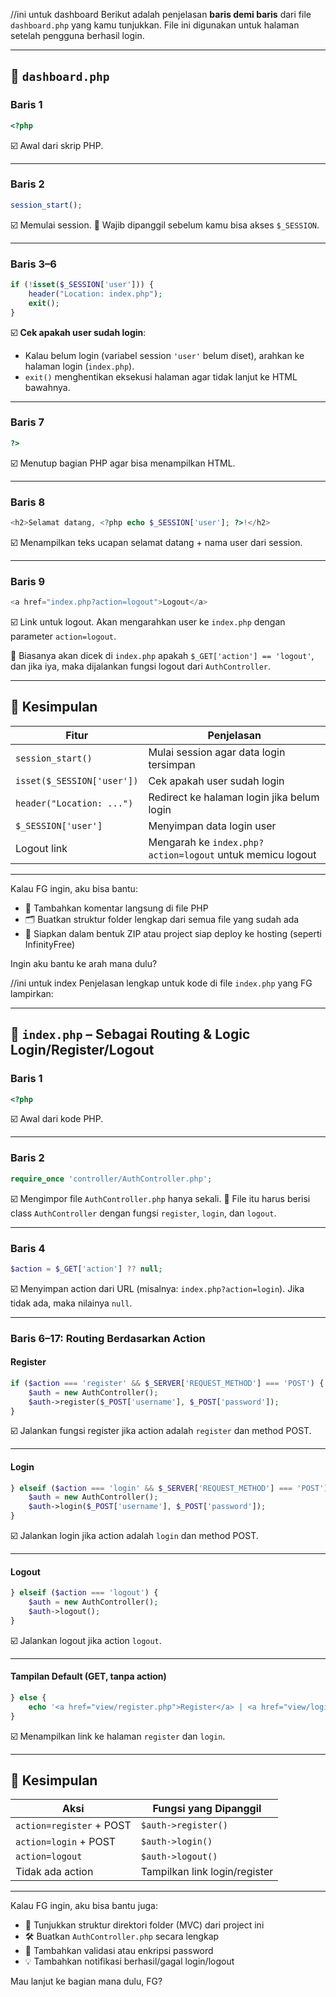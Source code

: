 //ini untuk dashboard
Berikut adalah penjelasan **baris demi baris** dari file `dashboard.php` yang kamu tunjukkan. File ini digunakan untuk halaman setelah pengguna berhasil login.

---

## 📄 `dashboard.php`

### Baris 1

```php
<?php
```

☑️ Awal dari skrip PHP.

---

### Baris 2

```php
session_start();
```

☑️ Memulai session.
📝 Wajib dipanggil sebelum kamu bisa akses `$_SESSION`.

---

### Baris 3–6

```php
if (!isset($_SESSION['user'])) {
    header("Location: index.php");
    exit();
}
```

☑️ **Cek apakah user sudah login**:

* Kalau belum login (variabel session `'user'` belum diset), arahkan ke halaman login (`index.php`).
* `exit()` menghentikan eksekusi halaman agar tidak lanjut ke HTML bawahnya.

---

### Baris 7

```php
?>
```

☑️ Menutup bagian PHP agar bisa menampilkan HTML.

---

### Baris 8

```php
<h2>Selamat datang, <?php echo $_SESSION['user']; ?>!</h2>
```

☑️ Menampilkan teks ucapan selamat datang + nama user dari session.

---

### Baris 9

```php
<a href="index.php?action=logout">Logout</a>
```

☑️ Link untuk logout. Akan mengarahkan user ke `index.php` dengan parameter `action=logout`.

📝 Biasanya akan dicek di `index.php` apakah `$_GET['action'] == 'logout'`, dan jika iya, maka dijalankan fungsi logout dari `AuthController`.

---

## 🧠 Kesimpulan

| Fitur                      | Penjelasan                                                |
| -------------------------- | --------------------------------------------------------- |
| `session_start()`          | Mulai session agar data login tersimpan                   |
| `isset($_SESSION['user'])` | Cek apakah user sudah login                               |
| `header("Location: ...")`  | Redirect ke halaman login jika belum login                |
| `$_SESSION['user']`        | Menyimpan data login user                                 |
| Logout link                | Mengarah ke `index.php?action=logout` untuk memicu logout |

---

Kalau FG ingin, aku bisa bantu:

* 🔁 Tambahkan komentar langsung di file PHP
* 🗂️ Buatkan struktur folder lengkap dari semua file yang sudah ada
* 💾 Siapkan dalam bentuk ZIP atau project siap deploy ke hosting (seperti InfinityFree)

Ingin aku bantu ke arah mana dulu?


//ini untuk index
Penjelasan lengkap untuk kode di file `index.php` yang FG lampirkan:

---

## 📄 `index.php` – Sebagai Routing & Logic Login/Register/Logout

### Baris 1

```php
<?php
```

☑️ Awal dari kode PHP.

---

### Baris 2

```php
require_once 'controller/AuthController.php';
```

☑️ Mengimpor file `AuthController.php` hanya sekali.
📝 File itu harus berisi class `AuthController` dengan fungsi `register`, `login`, dan `logout`.

---

### Baris 4

```php
$action = $_GET['action'] ?? null;
```

☑️ Menyimpan action dari URL (misalnya: `index.php?action=login`).
Jika tidak ada, maka nilainya `null`.

---

### Baris 6–17: Routing Berdasarkan Action

#### Register

```php
if ($action === 'register' && $_SERVER['REQUEST_METHOD'] === 'POST') {
    $auth = new AuthController();
    $auth->register($_POST['username'], $_POST['password']);
}
```

☑️ Jalankan fungsi register jika action adalah `register` dan method POST.

---

#### Login

```php
} elseif ($action === 'login' && $_SERVER['REQUEST_METHOD'] === 'POST') {
    $auth = new AuthController();
    $auth->login($_POST['username'], $_POST['password']);
}
```

☑️ Jalankan login jika action adalah `login` dan method POST.

---

#### Logout

```php
} elseif ($action === 'logout') {
    $auth = new AuthController();
    $auth->logout();
}
```

☑️ Jalankan logout jika action `logout`.

---

#### Tampilan Default (GET, tanpa action)

```php
} else {
    echo '<a href="view/register.php">Register</a> | <a href="view/login.php">Login</a>';
}
```

☑️ Menampilkan link ke halaman `register` dan `login`.

---

## 🧠 Kesimpulan

| Aksi                     | Fungsi yang Dipanggil         |
| ------------------------ | ----------------------------- |
| `action=register` + POST | `$auth->register()`           |
| `action=login` + POST    | `$auth->login()`              |
| `action=logout`          | `$auth->logout()`             |
| Tidak ada action         | Tampilkan link login/register |

---

Kalau FG ingin, aku bisa bantu juga:

* 🧩 Tunjukkan struktur direktori folder (MVC) dari project ini
* 🛠️ Buatkan `AuthController.php` secara lengkap
* 🔐 Tambahkan validasi atau enkripsi password
* 💡 Tambahkan notifikasi berhasil/gagal login/logout

Mau lanjut ke bagian mana dulu, FG?
